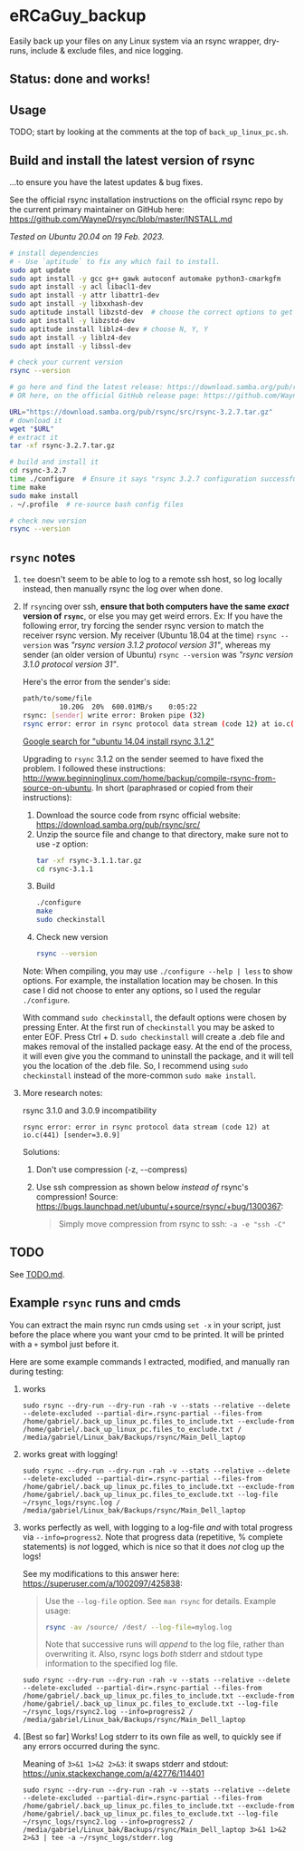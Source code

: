 # eRCaGuy_backup
Easily back up your files on any Linux system via an rsync wrapper, dry-runs, include &amp; exclude files, and nice logging.


## Status: done and works!


## Usage

TODO; start by looking at the comments at the top of `back_up_linux_pc.sh`.


## Build and install the latest version of rsync

...to ensure you have the latest updates & bug fixes.

See the official rsync installation instructions on the official rsync repo by the current primary maintainer on GitHub here: https://github.com/WayneD/rsync/blob/master/INSTALL.md

_Tested on Ubuntu 20.04 on 19 Feb. 2023._

```bash
# install dependencies
# - Use `aptitude` to fix any which fail to install.
sudo apt update
sudo apt install -y gcc g++ gawk autoconf automake python3-cmarkgfm
sudo apt install -y acl libacl1-dev
sudo apt install -y attr libattr1-dev
sudo apt install -y libxxhash-dev
sudo aptitude install libzstd-dev  # choose the correct options to get it fixed and installed
sudo apt install -y libzstd-dev
sudo aptitude install liblz4-dev # choose N, Y, Y
sudo apt install -y liblz4-dev
sudo apt install -y libssl-dev

# check your current version
rsync --version

# go here and find the latest release: https://download.samba.org/pub/rsync/src/
# OR here, on the official GitHub release page: https://github.com/WayneD/rsync/tags

URL="https://download.samba.org/pub/rsync/src/rsync-3.2.7.tar.gz"
# download it
wget "$URL"
# extract it
tar -xf rsync-3.2.7.tar.gz

# build and install it
cd rsync-3.2.7
time ./configure  # Ensure it says "rsync 3.2.7 configuration successful" at the end
time make
sudo make install
. ~/.profile  # re-source bash config files

# check new version
rsync --version
```


## `rsync` notes

1. `tee` doesn't seem to be able to log to a remote ssh host, so log locally instead, then manually rsync the log over when done.
1. If `rsync`ing over ssh, **ensure that both computers have the same _exact_ version of `rsync`**, or else you may get weird errors. 
    Ex: If you have the following error, try forcing the sender rsync version to match the receiver rsync version. My receiver (Ubuntu 18.04 at the time) `rsync --version` was _"rsync version 3.1.2 protocol version 31"_, whereas my sender (an older version of Ubuntu) `rsync --version` was _"rsync version 3.1.0 protocol version 31"_. 

    Here's the error from the sender's side:

    ```bash
    path/to/some/file
             10.20G  20%  600.01MB/s    0:05:22  
    rsync: [sender] write error: Broken pipe (32)
    rsync error: error in rsync protocol data stream (code 12) at io.c(837) [sender=3.1.0]
    ```

    [Google search for "ubuntu 14.04 install rsync 3.1.2"](https://www.google.com/search?q=ubuntu+14.04+install+rsync+3.1.2&oq=ubuntu+14.04+install+rsync+3.1.2&aqs=chrome..69i57.17180j0j7&sourceid=chrome&ie=UTF-8)

    Upgrading to `rsync` 3.1.2 on the sender seemed to have fixed the problem. I followed these instructions: http://www.beginninglinux.com/home/backup/compile-rsync-from-source-on-ubuntu. In short (paraphrased or copied from their instructions):

    1. Download the source code from rsync official website: https://download.samba.org/pub/rsync/src/
    1. Unzip the source file and change to that directory, make sure not to use -z option:
        ```bash
        tar -xf rsync-3.1.1.tar.gz 
        cd rsync-3.1.1
        ```
    1. Build
        ```bash
        ./configure
        make
        sudo checkinstall
        ```
    1. Check new version
        ```bash
        rsync --version
        ```
    Note: When compiling, you may use `./configure --help | less` to show options. For example, the installation location may be chosen. In this case I did not choose to enter any options, so I used the regular `./configure`. 

    With command `sudo checkinstall`, the default options were chosen by pressing Enter. At the first run of `checkinstall` you may be asked to enter EOF. Press Ctrl + D. `sudo checkinstall` will create a .deb file and makes removal of the installed package easy. At the end of the process, it will even give you the command to uninstall the package, and it will tell you the location of the .deb file. So, I recommend using `sudo checkinstall` instead of the more-common `sudo make install`.

  1. More research notes:

        rsync 3.1.0 and 3.0.9 incompatibility

        `rsync error: error in rsync protocol data stream (code 12) at io.c(441) [sender=3.0.9]`

        Solutions: 
        1. Don't use compression (-z, --compress)
        1. Use ssh compression as shown below *instead of* rsync's compression!
            Source: https://bugs.launchpad.net/ubuntu/+source/rsync/+bug/1300367: 

            > Simply move compression from rsync to ssh: `-a -e "ssh -C"`


## TODO

See [TODO.md](TODO.md).


## Example `rsync` runs and cmds

You can extract the main rsync run cmds using `set -x` in your script, just before the place where you want your cmd to be printed. It will be printed with a `+` symbol just before it. 

Here are some example commands I extracted, modified, and manually ran during testing:

1. works

    `sudo rsync --dry-run --dry-run -rah -v --stats --relative --delete --delete-excluded --partial-dir=.rsync-partial --files-from /home/gabriel/.back_up_linux_pc.files_to_include.txt --exclude-from /home/gabriel/.back_up_linux_pc.files_to_exclude.txt / /media/gabriel/Linux_bak/Backups/rsync/Main_Dell_laptop`

1. works great with logging!

    `sudo rsync --dry-run --dry-run -rah -v --stats --relative --delete --delete-excluded --partial-dir=.rsync-partial --files-from /home/gabriel/.back_up_linux_pc.files_to_include.txt --exclude-from /home/gabriel/.back_up_linux_pc.files_to_exclude.txt --log-file ~/rsync_logs/rsync.log / /media/gabriel/Linux_bak/Backups/rsync/Main_Dell_laptop`

1. works perfectly as well, with logging to a log-file *and* with total progress via `--info=progress2`. Note that progress data (repetitive, % complete statements) is *not* logged, which is nice so that it does _not_ clog up the logs!

    See my modifications to this answer here: https://superuser.com/a/1002097/425838:

    > Use the `--log-file` option. See `man rsync` for details. Example usage:
    > 
    > ```bash
    > rsync -av /source/ /dest/ --log-file=mylog.log
    > ```
    > 
    > Note that successive runs will _append_ to the log file, rather than overwriting it. Also, rsync logs _both_ stderr and stdout type information to the specified log file.

    `sudo rsync --dry-run --dry-run -rah -v --stats --relative --delete --delete-excluded --partial-dir=.rsync-partial --files-from /home/gabriel/.back_up_linux_pc.files_to_include.txt --exclude-from /home/gabriel/.back_up_linux_pc.files_to_exclude.txt --log-file ~/rsync_logs/rsync2.log --info=progress2 / /media/gabriel/Linux_bak/Backups/rsync/Main_Dell_laptop`

1. [Best so far] Works! Log stderr to its own file as well, to quickly see if any errors occurred during the sync.

    Meaning of `3>&1 1>&2 2>&3`: it swaps stderr and stdout: https://unix.stackexchange.com/a/42776/114401

    `sudo rsync --dry-run --dry-run -rah -v --stats --relative --delete --delete-excluded --partial-dir=.rsync-partial --files-from /home/gabriel/.back_up_linux_pc.files_to_include.txt --exclude-from /home/gabriel/.back_up_linux_pc.files_to_exclude.txt --log-file ~/rsync_logs/rsync2.log --info=progress2 / /media/gabriel/Linux_bak/Backups/rsync/Main_Dell_laptop 3>&1 1>&2 2>&3 | tee -a ~/rsync_logs/stderr.log`
